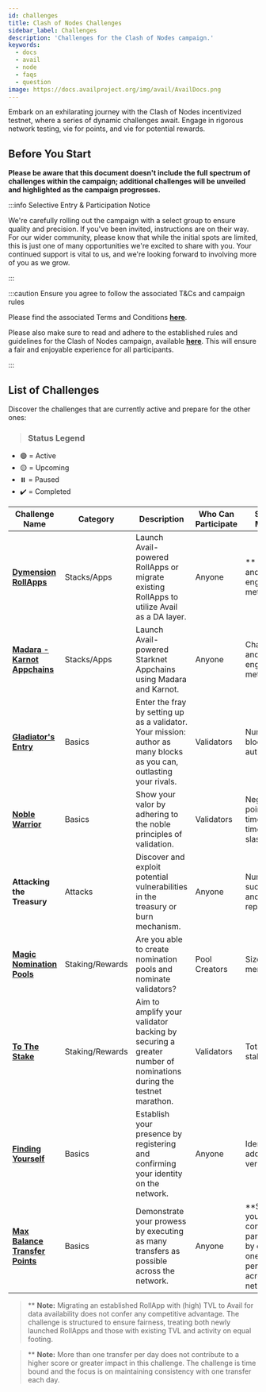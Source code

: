 ```yaml
---
id: challenges
title: Clash of Nodes Challenges
sidebar_label: Challenges
description: 'Challenges for the Clash of Nodes campaign.'
keywords:
  - docs
  - avail
  - node
  - faqs
  - question
image: https://docs.availproject.org/img/avail/AvailDocs.png
---
```


Embark on an exhilarating journey with the Clash of Nodes incentivized testnet, where a series of dynamic challenges await. Engage in rigorous network testing, vie for points, and vie for potential rewards.

## Before You Start

**Please be aware that this document doesn't include the full spectrum of challenges within the campaign; additional challenges will be unveiled and highlighted as the campaign progresses.**

:::info Selective Entry & Participation Notice

We're carefully rolling out the campaign with a select group to ensure quality and precision. If you've been invited, instructions are on their way. For our wider community, please know that while the initial spots are limited, this is just one of many opportunities we're excited to share with you. Your continued support is vital to us, and we're looking forward to involving more of you as we grow.

:::

:::caution Ensure you agree to follow the associated T&Cs and campaign rules

Please find the associated Terms and Conditions **[<ins>here</ins>](/docs/clash-of-nodes/toc.md)**.

Please also make sure to read and adhere to the established rules and guidelines for the Clash of Nodes campaign,
available **[<ins>here</ins>](/docs/clash-of-nodes/rules.md)**.
This will ensure a fair and enjoyable experience for all participants.

:::

## List of Challenges

Discover the challenges that are currently active and prepare for the other ones:

> ### Status Legend

- 🟢 = Active
- 🟡 = Upcoming
- ⏸️ = Paused
- ✔️ = Completed

| Challenge Name                                                             | Category        | Description                                                                                                          | Who Can Participate | Scoring Metrics                                                                                  | Status |
| -------------------------------------------------------------------------- | --------------- | -------------------------------------------------------------------------------------------------------------------- | ------------------- | ------------------------------------------------------------------------------------------------ | :----: |
| **[<ins>Dymension RollApps</ins>](/clash-of-nodes/dymension/)**            | Stacks/Apps     | Launch Avail-powered RollApps or migrate existing RollApps to utilize Avail as a DA layer.                           | Anyone              | \*\* TVL rise and user engagement metrics                                                        |   🟢   |
| **[<ins>Madara - Karnot Appchains</ins>](/clash-of-nodes/madara-karnot/)** | Stacks/Apps     | Launch Avail-powered Starknet Appchains using Madara and Karnot.                                                     | Anyone              | Chain usage and user engagement metrics                                                          |   🟢   |
| **[<ins>Gladiator's Entry</ins>](/category/become-a-validator/)**          | Basics          | Enter the fray by setting up as a validator. Your mission: author as many blocks as you can, outlasting your rivals. | Validators          | Number of blocks authored                                                                        |   🟢   |
| **[<ins>Noble Warrior</ins>](/category/become-a-validator/)**              | Basics          | Show your valor by adhering to the noble principles of validation.                                                   | Validators          | Negative points for: times offline, times slashed                                                |   🟢   |
| **Attacking the Treasury**                                                 | Attacks         | Discover and exploit potential vulnerabilities in the treasury or burn mechanism.                                    | Anyone              | Number of successes and failures reports                                                         |   🟢   |
| **[<ins>Magic Nomination Pools</ins>](/about/nomination-pools/)**          | Staking/Rewards | Are you able to create nomination pools and nominate validators?                                                     | Pool Creators       | Size of pool members                                                                             |   🟢   |
| **[<ins>To The Stake</ins>](/operate/validator/staking/)**                 | Staking/Rewards | Aim to amplify your validator backing by securing a greater number of nominations during the testnet marathon.       | Validators          | Total amount staked                                                                              |   🟢   |
| **[<ins>Finding Yourself</ins>](/about/identity/)**                        | Basics          | Establish your presence by registering and confirming your identity on the network.                                  | Anyone              | Identities added and verified                                                                    |   ✔️   |
| **[<ins>Max Balance Transfer Points</ins>](/about/balance-transfers)**     | Basics          | Demonstrate your prowess by executing as many transfers as possible across the network.                              | Anyone              | \*\*Showcase your consistent participation by executing one transfer per day across the network. |   ✔️   |

> \*\* **Note:** Migrating an established RollApp with (high) TVL to Avail for data availability does not confer any competitive advantage. The challenge is structured to ensure fairness, treating both newly launched RollApps and those with existing TVL and activity on equal footing.

> \*\* **Note:** More than one transfer per day does not contribute to a higher score or greater impact in this challenge. The challenge is time bound and the focus is on maintaining consistency with one transfer each day.
